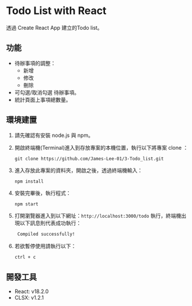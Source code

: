 # Todo List with React
透過 Create React App 建立的Todo list。

## 功能
- 待辦事項的調整：
  - 新增
  - 修改
  - 刪除
- 可勾選/取消勾選 待辦事項。
- 統計頁面上事項總數量。

## 環境建置
1. 請先確認有安裝 node.js 與 npm。
2. 開啟終端機(Terminal)進入到存放專案的本機位置，執行以下將專案 clone ： 

    ```
    git clone https://github.com/James-Lee-01/3-Todo_list.git
    ```
3. 進入存放此專案的資料夾，開啟之後，透過終端機輸入：

   ```bash
   npm install
   ```

4. 安裝完畢後，執行程式：
    ```
    npm start
    ```

5. 打開瀏覽器進入到以下網址：`http://localhost:3000/todo` 執行，終端機出現以下訊息則代表成功執行：

   ```bash
    Compiled successfully!
   ```
    

6. 若欲暫停使用請執行以下：

   ```bash
   ctrl + c
   ```

## 開發工具
- React: v18.2.0
- CLSX: v1.2.1